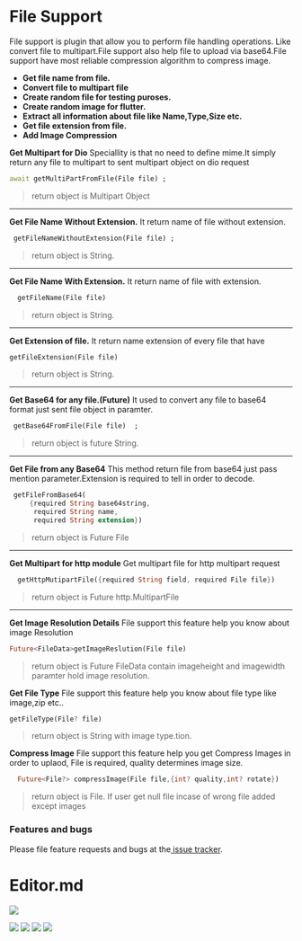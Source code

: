 # File Support 

File support is plugin that allow you to perform file handling operations. Like convert file to multipart.File support also help file to upload via base64.File support have most reliable compression algorithm to compress image.

- **Get file name from file.**
- **Convert file to multipart file**
- **Create random file for testing puroses.**
- **Create random image for flutter.**
- **Extract all information about file like Name,Type,Size etc.**
- **Get file extension from file.**
- **Add Image Compression**

**Get Multipart for Dio**
Speciallity is that no need to define mime.It simply return any file to multipart to sent multipart object on dio request
```dart
await getMultiPartFromFile(File file) ;
```
>  return object is Multipart Object


------------


**Get File Name Without Extension.**
It return name of file without extension.
```dart
 getFileNameWithoutExtension(File file) ;
```
>  return object is String.

------------

**Get File Name With Extension.**
It return name of file with extension.
```dart
  getFileName(File file)
```
>  return object is String.

------------

**Get Extension of file.**
It return name extension of every file that have
```dart
getFileExtension(File file) 
```
>  return object is String.

------------


**Get Base64 for any file.(Future)**
It used to convert any file to base64 format just sent file object in paramter.

```dart
 getBase64FromFile(File file)  ;
```
> return object is future String.

------------

**Get File from any Base64**
This method return file from base64  just pass mention parameter.Extension is required to tell in order to decode.
```dart
 getFileFromBase64(
     {required String base64string,
      required String name,
      required String extension})
```
>  return object is Future File

------------


**Get Multipart for http module**
Get multipart file for http multipart request
```dart
  getHttpMutipartFile({required String field, required File file})
```
>  return object is Future http.MultipartFile

------------

**Get Image Resolution Details**
File support this feature help you know about image Resolution
```dart
Future<FileData>getImageReslution(File file)
```
>  return object is Future FileData  contain imageheight and imagewidth paramter hold image resolution.

**Get File Type**
File support this feature help you know about file type like image,zip etc..
```dart
getFileType(File? file)
```
>  return object is String with image type.tion.

**Compress Image**
File support this feature help you get Compress Images in order to uplaod,
File is required, quality determines image size.
```dart
  Future<File?> compressImage(File file,{int? quality,int? rotate})
```
>  return object is File. If user get null file incase of wrong file added except images

### Features and bugs
Please file feature requests and bugs at the[ issue tracker](https://github.com/parmeetmaster/file_support/issueshttp:// " issue tracker").
# Editor.md

![](https://pandao.github.io/editor.md/images/logos/editormd-logo-180x180.png)

![](https://img.shields.io/github/issues/parmeetmaster/file_support) ![](	https://img.shields.io/github/forks/parmeetmaster/file_support) ![](	https://img.shields.io/github/stars/parmeetmaster/file_support) ![](https://img.shields.io/github/license/parmeetmaster/file_support) 


